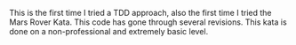 This is the first time I tried a TDD approach, also the first time I tried the Mars Rover Kata. 
This code has gone through several revisions.
This kata is done on a non-professional and extremely basic level.
